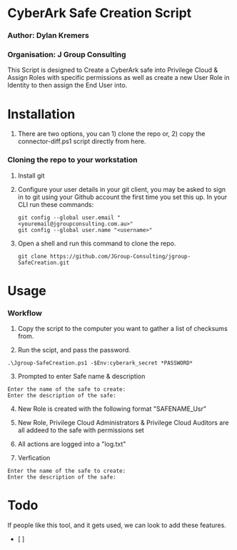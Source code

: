 # CyberArk Safe Creation Script
### Author: Dylan Kremers
### Organisation: J Group Consulting
This Script is designed to Create a CyberArk safe into Privilege Cloud & Assign Roles with specific permissions as well as create a new User Role in Identity to then assign the End User into.
# Installation
1. There are two options, you can 1) clone the repo or, 2) copy the connector-diff.ps1 script directly from here.

### Cloning the repo to your workstation
1. Install git

2. Configure your user details in your git client, you may be asked to sign in to git using your Github account the first time you set this up.
In your CLI run these commands:
    ```
    git config --global user.email "<youremail@jgroupconsulting.com.au>"
    git config --global user.name "<username>"
    ```

3. Open a shell and run this command to clone the repo.
    ```
    git clone https://github.com/JGroup-Consulting/jgroup-SafeCreation.git
    ```

# Usage
### Workflow
1. Copy the script to the computer you want to gather a list of checksums from.

2. Run the scipt, and pass the password.
```
.\Jgroup-SafeCreation.ps1 -$Env:cyberark_secret *PASSWORD*
```

3. Prompted to enter Safe name & description
```
Enter the name of the safe to create:
Enter the description of the safe: 
```

4. New Role is created with the following format "SAFENAME_Usr"


5. New Role, Privilege Cloud Administrators & Privilege Cloud Auditors are all addeed to the safe with permissions set


6. All actions are logged into a "log.txt"


7. Verfication
```
Enter the name of the safe to create:
Enter the description of the safe: 
```
# Todo
If people like this tool, and it gets used, we can look to add these features.
- [ ] 
